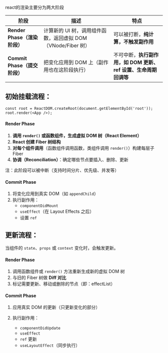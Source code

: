 
react的渲染主要分为两大阶段

| 阶段                     | 描述                                       | 特点                                     |
| ---------------------- | ---------------------------------------- | -------------------------------------- |
| **Render Phase（渲染阶段）** | 计算新的 UI 树，调用组件函数，返回虚拟 DOM（VNode/Fiber 树） | 可以被打断，**纯计算，不触发副作用**                   |
| **Commit Phase（提交阶段）** | 把变化应用到 DOM 上（副作用也在这阶段执行）                 | 不可中断，**执行副作用，如 DOM 更新、ref 设置、生命周期回调等** |

## 初始挂载流程：

```
const root = ReactDOM.createRoot(document.getElementById('root'));
root.render(<App />);
```

#### Render Phase

1. **调用 `render()` 或函数组件，生成虚拟 DOM 树（React Element）**
2. **React 创建 Fiber 树结构**
3. **对每个组件调用**（函数组件调用函数，类组件调用 `render()`）构建每层子 Fiber
4. **协调（Reconciliation）**：确定哪些节点要插入、删除、更新

注：此阶段可以被中断（支持时间分片、优先级、并发等）

#### Commit Phase

1. 将变化应用到真实 DOM（如 `appendChild`）
2. 执行副作用：
    - `componentDidMount`
    - `useEffect`（在 Layout Effects 之后）
    - 设置 `ref`


## 更新流程：

当组件的 `state`、`props` 或 `context` 变化时，会触发更新。

####  Render Phase

1. 调用函数组件或 `render()` 方法重新生成新的虚拟 DOM 树
2. 与旧的 Fiber 树做 **Diff 对比**
3. 标记需要更新、移动或删除的节点（即：effectList）

####  Commit Phase

1. 应用真实 DOM 的更新（只更新变化的部分）
2. 执行副作用：

    - `componentDidUpdate`
    - `useEffect`
    - `ref` 更新
    - `useLayoutEffect`（同步执行）